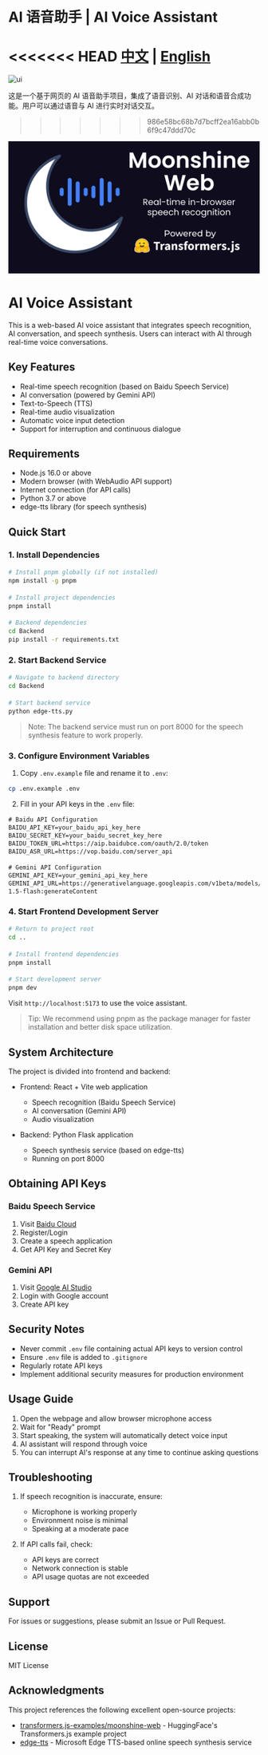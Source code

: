 # AI 语音助手 | AI Voice Assistant

<<<<<<< HEAD
[中文](#ai-语音助手) | [English](#ai-voice-assistant)
=======
![ui](https://github.com/user-attachments/assets/3b97c69b-d4c7-4c82-8b7c-0b5bb1045a7b)

这是一个基于网页的 AI 语音助手项目，集成了语音识别、AI 对话和语音合成功能。用户可以通过语音与 AI 进行实时对话交互。
>>>>>>> 986e58bc68b7d7bcff2ea16abb0b6f9c47ddd70c

![项目预览](Frontend/public/banner.png)

# AI Voice Assistant

This is a web-based AI voice assistant that integrates speech recognition, AI conversation, and speech synthesis. Users can interact with AI through real-time voice conversations.

## Key Features

- Real-time speech recognition (based on Baidu Speech Service)
- AI conversation (powered by Gemini API)
- Text-to-Speech (TTS)
- Real-time audio visualization
- Automatic voice input detection
- Support for interruption and continuous dialogue

## Requirements

- Node.js 16.0 or above
- Modern browser (with WebAudio API support)
- Internet connection (for API calls)
- Python 3.7 or above
- edge-tts library (for speech synthesis)

## Quick Start

### 1. Install Dependencies

```bash
# Install pnpm globally (if not installed)
npm install -g pnpm

# Install project dependencies
pnpm install

# Backend dependencies
cd Backend
pip install -r requirements.txt
```

### 2. Start Backend Service

```bash
# Navigate to backend directory
cd Backend

# Start backend service
python edge-tts.py
```

> Note: The backend service must run on port 8000 for the speech synthesis feature to work properly.

### 3. Configure Environment Variables

1. Copy `.env.example` file and rename it to `.env`:
```bash
cp .env.example .env
```

2. Fill in your API keys in the `.env` file:

```plaintext
# Baidu API Configuration
BAIDU_API_KEY=your_baidu_api_key_here
BAIDU_SECRET_KEY=your_baidu_secret_key_here
BAIDU_TOKEN_URL=https://aip.baidubce.com/oauth/2.0/token
BAIDU_ASR_URL=https://vop.baidu.com/server_api

# Gemini API Configuration
GEMINI_API_KEY=your_gemini_api_key_here
GEMINI_API_URL=https://generativelanguage.googleapis.com/v1beta/models/gemini-1.5-flash:generateContent
```

### 4. Start Frontend Development Server

```bash
# Return to project root
cd ..

# Install frontend dependencies
pnpm install

# Start development server
pnpm dev
```

Visit `http://localhost:5173` to use the voice assistant.

> Tip: We recommend using pnpm as the package manager for faster installation and better disk space utilization.

## System Architecture

The project is divided into frontend and backend:

- Frontend: React + Vite web application
  - Speech recognition (Baidu Speech Service)
  - AI conversation (Gemini API)
  - Audio visualization

- Backend: Python Flask application
  - Speech synthesis service (based on edge-tts)
  - Running on port 8000

## Obtaining API Keys

### Baidu Speech Service
1. Visit [Baidu Cloud](https://cloud.baidu.com/)
2. Register/Login
3. Create a speech application
4. Get API Key and Secret Key

### Gemini API
1. Visit [Google AI Studio](https://makersuite.google.com/app/apikey)
2. Login with Google account
3. Create API key

## Security Notes

- Never commit `.env` file containing actual API keys to version control
- Ensure `.env` file is added to `.gitignore`
- Regularly rotate API keys
- Implement additional security measures for production environment

## Usage Guide

1. Open the webpage and allow browser microphone access
2. Wait for "Ready" prompt
3. Start speaking, the system will automatically detect voice input
4. AI assistant will respond through voice
5. You can interrupt AI's response at any time to continue asking questions

## Troubleshooting

1. If speech recognition is inaccurate, ensure:
   - Microphone is working properly
   - Environment noise is minimal
   - Speaking at a moderate pace

2. If API calls fail, check:
   - API keys are correct
   - Network connection is stable
   - API usage quotas are not exceeded

## Support

For issues or suggestions, please submit an Issue or Pull Request.

## License

MIT License

## Acknowledgments

This project references the following excellent open-source projects:

- [transformers.js-examples/moonshine-web](https://github.com/huggingface/transformers.js-examples/tree/main/moonshine-web) - HuggingFace's Transformers.js example project
- [edge-tts](https://github.com/lyz1810/edge-tts) - Microsoft Edge TTS-based online speech synthesis service
